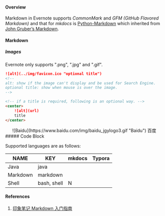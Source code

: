 #### Overview

Markdown in Evernote supports *CommonMark* and *GFM (GitHub Flavored Markdown)* and that for *mkdocs* is [Python-Markdown](https://python-markdown.github.io/) which inherited from [John Gruber’s Markdown](https://daringfireball.net/projects/markdown/).

#### Markdown

##### Images

Evernote only supports ".png", ".jpg" and ".gif".

```markdown
![alt](../img/favicon.ico "optional title")
<!--
alt: show if the image can't display and be used for Search Engine.
optional title: show when mouse is over the image.
-->

<!-- if a title is required, following is an optional way. -->
<center>
	![alt](url)
	title
</center>
```

<center>
	![Baidu](https://www.baidu.com/img/baidu_jgylogo3.gif "Baidu")
	百度
</center>
##### Code Block

Supported languages are as follows:

| NAME     | KEY         | mkdocs | Typora |
| -------- | ----------- | ------ | ------ |
| Java     | java        |        |        |
| Markdown | markdown    |        |        |
| Shell    | bash, shell | N      |        |

#### References

1. [印象笔记 Markdown 入门指南](https://list.yinxiang.com/markdown/eef42447-db3f-48ee-827b-1bb34c03eb83.php)